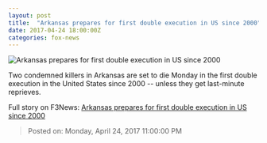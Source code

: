 ```yaml
---
layout: post
title:  "Arkansas prepares for first double execution in US since 2000"
date: 2017-04-24 18:00:00Z
categories: fox-news
---
```


![Arkansas prepares for first double execution in US since 2000](http://a57.foxnews.com/images.foxnews.com/content/fox-news/us/2017/04/24/arkansas-prepares-for-1st-double-execution-in-us-since-2000/_jcr_content/par/featured-media/media-0.img.jpg/876/493/1493032675228.jpg?ve=1&tl=1)

Two condemned killers in Arkansas are set to die Monday in the first double execution in the United States since 2000 -- unless they get last-minute reprieves.


Full story on F3News: [Arkansas prepares for first double execution in US since 2000](http://www.f3nws.com/n/nFKYMB)

> Posted on: Monday, April 24, 2017 11:00:00 PM
